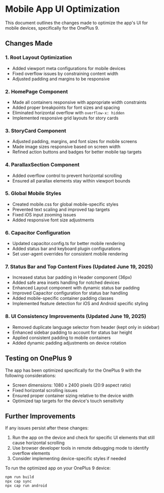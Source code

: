 # Mobile App UI Optimization

This document outlines the changes made to optimize the app's UI for mobile devices, specifically for the OnePlus 9.

## Changes Made

### 1. Root Layout Optimization
- Added viewport meta configurations for mobile devices
- Fixed overflow issues by constraining content width
- Adjusted padding and margins to be responsive

### 2. HomePage Component
- Made all containers responsive with appropriate width constraints
- Added proper breakpoints for font sizes and spacing
- Eliminated horizontal overflow with `overflow-x: hidden`
- Implemented responsive grid layouts for story cards

### 3. StoryCard Component
- Adjusted padding, margins, and font sizes for mobile screens
- Made image sizes responsive based on screen width
- Refined action buttons and badges for better mobile tap targets

### 4. ParallaxSection Component
- Added overflow control to prevent horizontal scrolling
- Ensured all parallax elements stay within viewport bounds

### 5. Global Mobile Styles
- Created mobile.css for global mobile-specific styles
- Prevented text scaling and improved tap targets
- Fixed iOS input zooming issues
- Added responsive font size adjustments

### 6. Capacitor Configuration
- Updated capacitor.config.ts for better mobile rendering
- Added status bar and keyboard plugin configurations
- Set user-agent overrides for consistent mobile rendering

### 7. Status Bar and Top Content Fixes (Updated June 19, 2025)
- Increased status bar padding in Header component (36px)
- Added safe area insets handling for notched devices
- Enhanced Layout component with dynamic status bar padding
- Improved Capacitor configuration for status bar handling
- Added mobile-specific container padding classes
- Implemented feature detection for iOS and Android specific styling

### 8. UI Consistency Improvements (Updated June 19, 2025)
- Removed duplicate language selector from header (kept only in sidebar)
- Enhanced sidebar padding to account for status bar height
- Applied consistent padding to mobile containers
- Added dynamic padding adjustments on device rotation

## Testing on OnePlus 9

The app has been optimized specifically for the OnePlus 9 with the following considerations:
- Screen dimensions: 1080 x 2400 pixels (20:9 aspect ratio)
- Fixed horizontal scrolling issues
- Ensured proper container sizing relative to the device width
- Optimized tap targets for the device's touch sensitivity

## Further Improvements

If any issues persist after these changes:

1. Run the app on the device and check for specific UI elements that still cause horizontal scrolling
2. Use browser developer tools in remote debugging mode to identify overflow elements
3. Consider implementing device-specific styles if needed

To run the optimized app on your OnePlus 9 device:

```
npm run build
npx cap sync
npx cap run android
```
